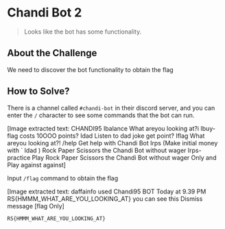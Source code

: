 # Chandi Bot 2
> Looks like the bot has some functionality.

## About the Challenge
We need to discover the bot functionality to obtain the flag

## How to Solve?
There is a channel called `#chandi-bot` in their discord server, and you can enter the `/` character to see some commands that the bot can run.


[Image extracted text: CHANDI95
Ibalance
What areyou looking at?i
Ibuy-flag
costs 10OOO points?
Idad
Listen to
dad joke
get
point?
Iflag
What areyou
looking at?!
/help
Get help with Chandi Bot
Irps
(Make initial money with ` Idad )
Rock Paper Scissors
the Chandi Bot without
wager
Irps-practice
Play Rock Paper Scissors
the Chandi Bot without
wager
Only
and
Play
against
against]


Input `/flag` command to obtain the flag


[Image extracted text: daffainfo used
Chandi95
BOT
Today at 9.39 PM
RS{HMMM_WHAT_ARE_YOU_LOOKING_AT}
you can see this
Dismiss message
[flag
Only]


```
RS{HMMM_WHAT_ARE_YOU_LOOKING_AT}
```